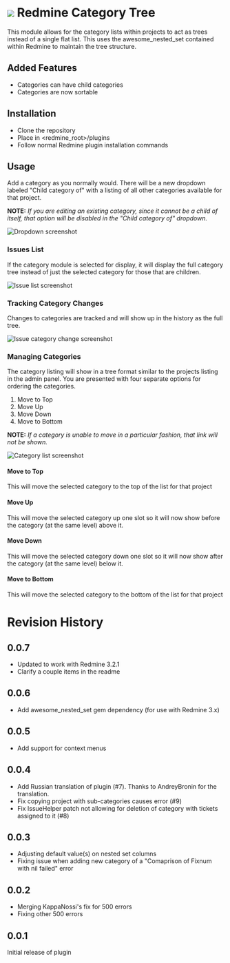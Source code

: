 # ![](https://github.com/bpat1434/redmine_category_tree/raw/master/docs/icon-small.png) Redmine Category Tree

This module allows for the category lists within projects to act as trees instead of a single flat list.  This uses the awesome_nested_set contained within Redmine to maintain the tree structure.

## Added Features

* Categories can have child categories
* Categories are now sortable

## Installation

* Clone the repository
* Place in <redmine_root>/plugins
* Follow normal Redmine plugin installation commands

## Usage

Add a category as you normally would.  There will be a new dropdown labeled "Child category of" with a listing of all other categories available for that project.

**NOTE:** _If you are editing an existing category, since it cannot be a child of itself, that option will be disabled in the "Child category of" dropdown._

![Dropdown screenshot](https://github.com/bpat1434/redmine_category_tree/raw/master/docs/example-dropdown.png)

### Issues List

If the category module is selected for display, it will display the full category tree instead of just the selected category for those that are children.

![Issue list screenshot](https://github.com/bpat1434/redmine_category_tree/raw/master/docs/example-issue-listing.png)

### Tracking Category Changes

Changes to categories are tracked and will show up in the history as the full tree.

![Issue category change screenshot](https://github.com/bpat1434/redmine_category_tree/raw/master/docs/example-category-change-history.png)

### Managing Categories

The category listing will show in a tree format similar to the projects listing in the admin panel.  You are presented with four separate options for ordering the categories.

1. Move to Top
2. Move Up
3. Move Down
4. Move to Bottom

**NOTE:** _If a category is unable to move in a particular fashion, that link will not be shown._

![Category list screenshot](https://github.com/bpat1434/redmine_category_tree/raw/master/docs/example-category-listing.png)

#### Move to Top

This will move the selected category to the top of the list for that project

#### Move Up

This will move the selected category up one slot so it will now show before the category (at the same level) above it.

#### Move Down

This will move the selected category down one slot so it will now show after the category (at the same level) below it.

#### Move to Bottom

This will move the selected category to the bottom of the list for that project

# Revision History

## 0.0.7

* Updated to work with Redmine 3.2.1
* Clarify a couple items in the readme

## 0.0.6

* Add awesome_nested_set gem dependency (for use with Redmine 3.x)

## 0.0.5

* Add support for context menus

## 0.0.4

* Add Russian translation of plugin (#7).  Thanks to AndreyBronin for the translation.
* Fix copying project with sub-categories causes error (#9)
* Fix IssueHelper patch not allowing for deletion of category with tickets assigned to it (#8)

## 0.0.3

* Adjusting default value(s) on nested set columns
* Fixing issue when adding new category of a "Comaprison of Fixnum with nil failed" error

## 0.0.2

* Merging KappaNossi's fix for 500 errors
* Fixing other 500 errors

## 0.0.1

Initial release of plugin
